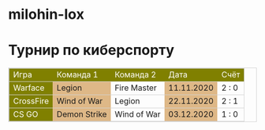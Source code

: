 # milohin-lox
<html>
    <h1>Турнир по киберспорту</h1>
    <table style="border:1px solid lightgrey;border-collapse:collapse;">
        <tr style="border:1px solid lightgrey;background-color:Olive;color:white;">
            <td>Игра</td>
            <td>Команда 1</td>
            <td>Команда 2</td>
            <td>Дата</td>
            <td>Счёт</td>
        </tr>
        <tr style="border:1px solid lightgrey">
           <td style="background-color:Olive;color:white;">Warface</td>
           <td style="background-color:burlywood">Legion</td>
           <td>Fire Master</td>
           <td style="background-color:burlywood">11.11.2020</td>
           <td>2 : 0</td>
        </tr> 
        <tr style="border:1px solid lightgrey">
            <td style="background-color:Olive;color:white;">CrossFire</td>
            <td style="background-color:burlywood">Wind of War</td>
            <td>Legion</td>
            <td style="background-color:burlywood">22.11.2020</td>
            <td>2 : 1</td>
        </tr>
        <tr style="border:1px solid lightgrey">
            <td style="background-color:Olive;color:white;">CS GO</td>
            <td style="background-color:burlywood">Demon Strike</td>
            <td>Wind of War</td>
            <td style="background-color:burlywood">03.12.2020</td>
            <td>1 : 0</td>
        </tr>
    </table>
</html>
